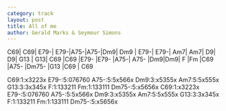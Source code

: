 ```yaml
---
category: track
layout: post
title: All of me
author: Gerald Marks & Seymour Simons
---
```


<canvas class="chords"  markdown="0">C69| C69| E79-| E79-|A75-|A75-|Dm9| Dm9 |
E79-| E79-| Am7| Am7| D9| D9| G13 | G13|
C69 |C69 |E79- |E79- |A75-| A75- |Dm9|Dm9|
 F |Fm |C69 |A75- |Dm75- |G13 |C69 | C69 </canvas>


<div markdown="0">
<canvas class="diagram"  >C69:1:x3223x</canvas>
<canvas class="diagram"  >E79-:5:076760</canvas>
<canvas class="diagram"  >A75-:5:5x566x</canvas>
<canvas class="diagram"  >Dm9:3:x5355x</canvas>
<canvas class="diagram"  >Am7:5:5x555x</canvas>
<canvas class="diagram"  >G13:3:3x345x</canvas>
<canvas class="diagram"  >F:1:133211</canvas>
<canvas class="diagram"  >Fm:1:133111</canvas>
<canvas class="diagram"  >Dm75-:5:x5656x</canvas>
<canvas class="diagram"  >C69:1:x3223x</canvas>
<canvas class="diagram"  >E79-:5:076760</canvas>
<canvas class="diagram"  >A75-:5:5x566x</canvas>
<canvas class="diagram"  >Dm9:3:x5355x</canvas>
<canvas class="diagram"  >Am7:5:5x555x</canvas>
<canvas class="diagram"  >G13:3:3x345x</canvas>
<canvas class="diagram"  >F:1:133211</canvas>
<canvas class="diagram"  >Fm:1:133111</canvas>
<canvas class="diagram"  >Dm75-:5:x5656x</canvas>
<div>


